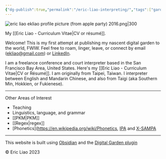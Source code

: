 ```yaml
---
{"dg-publish":true,"permalink":"/eric-liao-interpreting/","tags":["gardenEntry"],"created":"","updated":""}
---
```



![eric liao ekliao profile picture (from apple party) 2016.png|300](/img/user/_attachments/eric%20liao%20ekliao%20profile%20picture%20(from%20apple%20party)%202016.png)

My [[Eric Liao - Curriculum Vitae\|CV or résumé]]. 

Welcome! This is my first attempt at publishing my nascent digital garden to the world, FWIW. Feel free to roam, linger, leave, or connect by email (ekliao@gmail.com) or [LinkedIn](http://linkedin.com/in/ericliaointerpreter).

I am a freelance conference and court interpreter based in the San Francisco Bay Area, United States. Here's my [[Eric Liao - Curriculum Vitae\|CV or Résumé]]. I am originally from Taipei, Taiwan. I interpreter between English and Mandarin Chinese, and also from Taigi (aka Southern Min, Hokkien, or Fukienese). 

---
Other Areas of Interest

- Teaching
- Linguistics, language, and grammar
- [[PKM\|PKM]]
- [[Regex\|regex]]
- [Phonetics](https://en.wikipedia.org/wiki/Phonetics, [IPA](https://en.wikipedia.org/wiki/International_Phonetic_Alphabet) and [X-SAMPA](https://en.wikipedia.org/wiki/X-SAMPA)
---
This website is built using [Obsidian](https://obsidian.md/) and the [Digital Garden plugin](https://github.com/oleeskild/obsidian-digital-garden)

© Eric Liao 2023